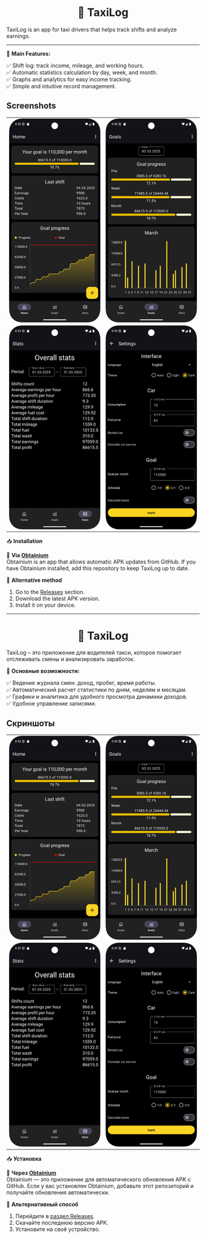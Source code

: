 <h1 align="center">🚖 TaxiLog</h1>

TaxiLog is an app for taxi drivers that helps track shifts and analyze earnings.

---

📌 **Main Features:**

✅ Shift log: track income, mileage, and working hours.  
✅ Automatic statistics calculation by day, week, and month.  
✅ Graphs and analytics for easy income tracking.  
✅ Simple and intuitive record management.  

## Screenshots

<table>
  <tr>
    <td><img src="screenshots/home_screen.png" alt="Home screen" width="250"/></td>
    <td><img src="screenshots/goal_screen.png" alt="Goal screen" width="250"/></td>
  </tr>
  <tr>
    <td><img src="screenshots/stats_screen.png" alt="Stats screen" width="250"/></td>
    <td><img src="screenshots/settings_screen.png" alt="Settings" width="250"/></td>
  </tr>
</table>

📥 **Installation**  

🔹 **Via [Obtainium](https://github.com/ImranR98/Obtainium)**  
Obtainium is an app that allows automatic APK updates from GitHub. If you have Obtainium installed, add this repository to keep TaxiLog up to date.  

🔹 **Alternative method**  
1. Go to the [Releases](https://github.com/HSact/TaxiLog/releases) section.  
2. Download the latest APK version.  
3. Install it on your device.  

---

<h1 align="center">🚖 TaxiLog</h1> 

TaxiLog – это приложение для водителей такси, которое помогает отслеживать смены и анализировать заработок.  

📌 **Основные возможности:**  

✅ Ведение журнала смен: доход, пробег, время работы.  
✅ Автоматический расчет статистики по дням, неделям и месяцам.  
✅ Графики и аналитика для удобного просмотра динамики доходов.  
✅ Удобное управление записями.  

## Скриншоты  

<table>
  <tr>
    <td><img src="screenshots/home_screen.png" alt="Главный экран" width="250"/></td>
    <td><img src="screenshots/goal_screen.png" alt="Цели" width="250"/></td>
  </tr>
  <tr>
    <td><img src="screenshots/stats_screen.png" alt="Статистика" width="250"/></td>
    <td><img src="screenshots/settings_screen.png" alt="Настройки" width="250"/></td>
  </tr>
</table>

📥 **Установка**  

🔹 **Через [Obtainium](https://github.com/ImranR98/Obtainium)**  
Obtainium — это приложение для автоматического обновления APK с GitHub. Если у вас установлен Obtainium, добавьте этот репозиторий и получайте обновления автоматически.  

🔹 **Альтернативный способ**  
1. Перейдите в [раздел Releases](https://github.com/HSact/TaxiLog/releases).  
2. Скачайте последнюю версию APK.  
3. Установите на своё устройство.
